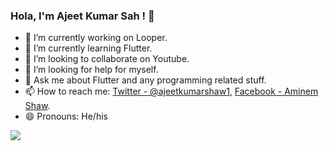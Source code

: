 


### Hola, I'm Ajeet Kumar Sah ! 👋



- 🔭 I’m currently working on Looper.
- 🌱 I’m currently learning Flutter.
- 👯 I’m looking to collaborate on Youtube.
- 🤔 I’m looking for help for myself.
- 💬 Ask me about Flutter and any programming related stuff.
- 📫 How to reach me: [Twitter - @ajeetkumarshaw1](https://twitter.com/ajeetkumarshaw1),
                      [Facebook - Aminem Shaw](https://www.facebook.com/ajeetkumar.shaw.925).
- 😄 Pronouns: He/his



<img src="https://github-readme-stats.vercel.app/api?username=Ajeetshaw&&show_icons=true&title_color=ffffff&icon_color=00c1bc&text_color=daf7dc&bg_color=151515">
  
